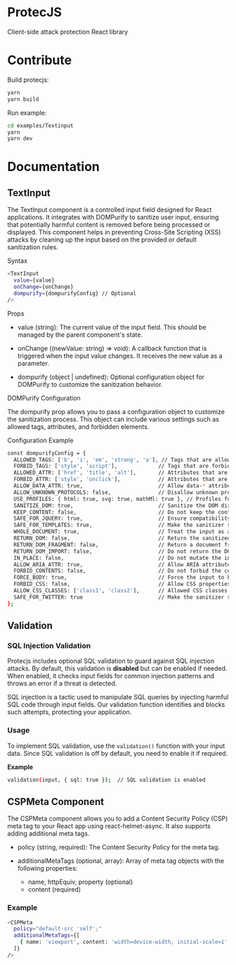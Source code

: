 # ProtecJS

Client-side attack protection React library

# Contribute

Build protecjs:
```bash
yarn
yarn build
```

Run example:
```bash
cd examples/Textinput
yarn
yarn dev
```

# Documentation

## TextInput

The TextInput component is a controlled input field designed for React applications. It integrates with DOMPurify to sanitize user input, ensuring that potentially harmful content is removed before being processed or displayed. This component helps in preventing Cross-Site Scripting (XSS) attacks by cleaning up the input based on the provided or default sanitization rules.


Syntax
```bash
<TextInput
  value={value}
  onChange={onChange}
  dompurify={dompurifyConfig} // Optional
/>
```

Props

- value (string): The current value of the input field. This should be managed by the parent component's state.

- onChange ((newValue: string) => void): A callback function that is triggered when the input value changes.
It receives the new value as a parameter.

- dompurify (object | undefined): Optional configuration object for DOMPurify to customize the sanitization behavior.


DOMPurify Configuration

The dompurify prop allows you to pass a configuration object to customize the sanitization process. 
This object can include various settings such as allowed tags, attributes, and forbidden elements.


Configuration Example
```bash
const dompurifyConfig = {
  ALLOWED_TAGS: ['b', 'i', 'em', 'strong', 'a'], // Tags that are allowed in the input
  FORBID_TAGS: ['style', 'script'],             // Tags that are forbidden
  ALLOWED_ATTR: ['href', 'title', 'alt'],       // Attributes that are allowed on tags
  FORBID_ATTR: ['style', 'onclick'],            // Attributes that are forbidden
  ALLOW_DATA_ATTR: true,                        // Allow data-* attributes
  ALLOW_UNKNOWN_PROTOCOLS: false,               // Disallow unknown protocols in URLs
  USE_PROFILES: { html: true, svg: true, mathMl: true }, // Profiles for sanitization
  SANITIZE_DOM: true,                           // Sanitize the DOM directly
  KEEP_CONTENT: false,                          // Do not keep the content of forbidden tags
  SAFE_FOR_JQUERY: true,                        // Ensure compatibility with jQuery
  SAFE_FOR_TEMPLATES: true,                     // Make the sanitizer safe for template systems
  WHOLE_DOCUMENT: true,                         // Treat the input as a whole document
  RETURN_DOM: false,                            // Return the sanitized DOM as a string
  RETURN_DOM_FRAGMENT: false,                   // Return a document fragment instead of a full document
  RETURN_DOM_IMPORT: false,                     // Do not return the DOM with imports
  IN_PLACE: false,                              // Do not mutate the input element directly
  ALLOW_ARIA_ATTR: true,                        // Allow ARIA attributes
  FORBID_CONTENTS: false,                       // Do not forbid the contents of tags entirely
  FORCE_BODY: true,                             // Force the input to be treated as a body element
  FORBID_CSS: false,                            // Allow CSS properties
  ALLOW_CSS_CLASSES: ['class1', 'class2'],      // Allowed CSS classes
  SAFE_FOR_TWITTER: true                        // Make the sanitizer safe for Twitter
};
```
## Validation
### SQL Injection Validation

Protecjs includes optional SQL validation to guard against SQL injection attacks. By default, this validation is **disabled** but can be enabled if needed. When enabled, it checks input fields for common injection patterns and throws an error if a threat is detected.

SQL injection is a tactic used to manipulate SQL queries by injecting harmful SQL code through input fields. Our validation function identifies and blocks such attempts, protecting your application.

### Usage
To implement SQL validation, use the `validation()` function with your input data. Since SQL validation is off by default, you need to enable it if required.

**Example**
```bash
validation(input, { sql: true });  // SQL validation is enabled
```
## CSPMeta Component

The CSPMeta component allows you to add a Content Security Policy (CSP) meta tag to your React app using react-helmet-async. It also supports adding additional meta tags.


- policy (string, required): The Content Security Policy for the meta tag.

- additionalMetaTags (optional, array): Array of meta tag objects with the following properties:

   - name, httpEquiv, property (optional)
   - content (required)

### Example
```bash
<CSPMeta 
  policy="default-src 'self';"
  additionalMetaTags={[
    { name: 'viewport', content: 'width=device-width, initial-scale=1' }
  ]}
/>
```